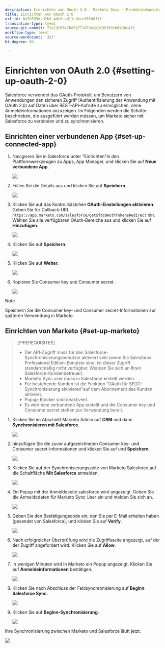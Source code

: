 ```yaml
---
description: Einrichten von OAuth 2.0 - Marketo Docs - Produktdokumentation
title: Einrichten von OAuth 2.0
exl-id: 0a70505d-d2b8-4dc9-ad11-decc86588f7f
translation-type: tm+mt
source-git-commit: 72e1d29347bd5b77107da1e9c30169cb6490c432
workflow-type: tm+mt
source-wordcount: '327'
ht-degree: 0%

---
```


# Einrichten von OAuth 2.0 {#setting-up-oauth-2-0}

Salesforce verwendet das OAuth-Protokoll, um Benutzern von Anwendungen den sicheren Zugriff (Authentifizierung der Anwendung mit OAuth 2.0) auf Daten über REST-API-Aufrufe zu ermöglichen, ohne Anmeldeinformationen anzuzeigen. Im Folgenden werden die Schritte beschrieben, die ausgeführt werden müssen, um Marketo sicher mit Salesforce zu verbinden und zu synchronisieren.

## Einrichten einer verbundenen App {#set-up-connected-app}

1. Navigieren Sie in Salesforce unter &quot;Einrichten&quot;in den Plattformwerkzeugen zu Apps, App Manager, und klicken Sie auf **Neue verbundene App**.

   ![](assets/setting-up-oauth-2-1.png)

1. Füllen Sie die Details aus und klicken Sie auf **Speichern**.

   ![](assets/setting-up-oauth-2-2.png)

1. Klicken Sie auf das Kontrollkästchen **OAuth-Einstellungen aktivieren**. Geben Sie für Callback-URL `https://app.marketo.com/salesforce/getSfdcOAuthTokensRedirect` ein. Wählen Sie alle verfügbaren OAuth-Bereiche aus und klicken Sie auf **Hinzufügen**.

   ![](assets/setting-up-oauth-2-3.png)

1. Klicken Sie auf **Speichern**.

   ![](assets/setting-up-oauth-2-4.png)

1. Klicken Sie auf **Weiter**.

   ![](assets/setting-up-oauth-2-5.png)

1. Kopieren Sie Consumer key und Consumer secret.

   ![](assets/setting-up-oauth-2-6.png)

>[!NOTE]
>
>Speichern Sie die Consumer key- und Consumer secret-Informationen zur späteren Verwendung in Marketo.

## Einrichten von Marketo {#set-up-marketo}

>[!PREREQUISITES]
>
>* Der API-Zugriff muss für den Salesforce-Synchronisierungsbenutzer aktiviert sein (wenn Sie Salesforce Professional Edition-Benutzer sind, ist dieser Zugriff standardmäßig nicht verfügbar. Wenden Sie sich an Ihren Salesforce-Kundenbetreuer).
>* Marketo Sync user muss in Salesforce erstellt werden.
>* Für bestehende Kunden ist die Funktion &quot;OAuth für SFDC-Synchronisierung aktivieren&quot;auf dem Abonnement des Kunden aktiviert.
>* Popup-Blocker sind deaktiviert.
>* Es wird eine verbundene App erstellt und die Consumer key und Consumer secret stehen zur Verwendung bereit.


1. Klicken Sie im Abschnitt Marketo Admin auf **CRM** und dann **Synchronisieren mit Salesforce**.

   ![](assets/setting-up-oauth-2-7.png)

1. hinzufügen Sie die zuvor aufgezeichneten Consumer key- und Consumer secret-Informationen und klicken Sie auf und **Speichern**.

   ![](assets/setting-up-oauth-2-8.png)

1. Klicken Sie auf der Synchronisierungsseite von Marketo Salesforce auf die Schaltfläche **Mit Salesforce** anmelden.

   ![](assets/setting-up-oauth-2-9.png)

1. Ein Popup mit der Anmeldeseite salesforce wird angezeigt. Geben Sie die Anmeldedaten für Marketo Sync User ein und melden Sie sich an.

   ![](assets/setting-up-oauth-2-10.png)

1. Geben Sie den Bestätigungscode ein, den Sie per E-Mail erhalten haben (gesendet von Salesforce), und klicken Sie auf **Verify**.

   ![](assets/setting-up-oauth-2-11.png)

1. Nach erfolgreicher Überprüfung wird die Zugriffsseite angezeigt, auf der der Zugriff angefordert wird. Klicken Sie auf **Allow**.

   ![](assets/setting-up-oauth-2-12.png)

1. In wenigen Minuten wird in Marketo ein Popup angezeigt. Klicken Sie auf **Anmeldeinformationen** bestätigen.

   ![](assets/setting-up-oauth-2-13.png)

1. Klicken Sie nach Abschluss der Feldsynchronisierung auf **Beginn Salesforce Sync**.

   ![](assets/setting-up-oauth-2-14.png)

1. Klicken Sie auf **Beginn-Synchronisierung**.

   ![](assets/setting-up-oauth-2-15.png)

Ihre Synchronisierung zwischen Marketo und Salesforce läuft jetzt.

![](assets/setting-up-oauth-2-16.png)
